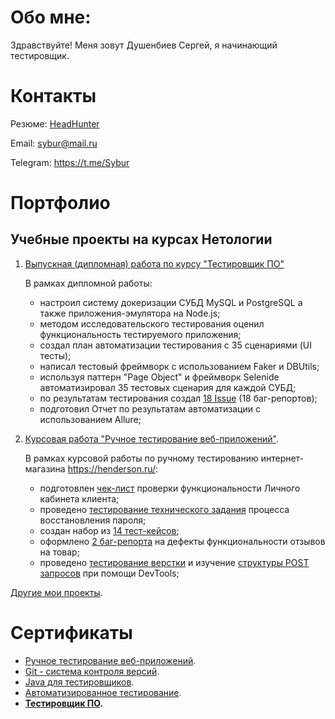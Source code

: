 # Обо мне:

Здравствуйте! Меня зовут Душенбиев Сергей, я начинающий тестировщик. 

# Контакты

Резюме: [HeadHunter](https://samara.hh.ru/applicant/resumes/view?resume=738dd9b5ff0b31ec070039ed1f303832444a48)

Email: sybur@mail.ru  

Telegram: https://t.me/Sybur

# Портфолио

## Учебные проекты на курсах Нетологии

1. [Выпускная (дипломная) работа по курсу "Тестировщик ПО"](https://github.com/Rasalam/Diploma)

    В рамках дипломной работы:

    - настроил систему докеризации СУБД MySQL и PostgreSQL а также приложения-эмулятора на Node.js;
    - методом исследовательского тестирования оценил функциональность тестируемого приложения;
    - создал план автоматизации тестирования с 35 сценариями (UI тесты);
    - написал тестовый фреймворк с использованием Faker и DBUtils;
    - используя паттерн "Page Object" и фреймворк Selenide автоматизировал 35 тестовых сценария для каждой СУБД;
    - по результатам тестирования создал [18 Issue](https://github.com/molottva/Diploma/issues) (18 баг-репортов);
    - подготовил Отчет по результатам автоматизации с использованием Allure;

2. [Курсовая работа "Ручное тестирование веб-приложений"](https://docs.google.com/spreadsheets/d/1phPoBtO-5WpFAGjzUsEjwcGsD-OTPe0NCqoNlIsZgJ4/edit?usp=sharing).
   
    В рамках курсовой работы по ручному тестированию интернет-магазина https://henderson.ru/:

    - подготовлен [чек-лист](https://docs.google.com/spreadsheets/d/1QMo9DBEJ-v7L4lGVG8r_Ywmcc1dZlrMJeC4DYPMq0ys/edit?usp=sharing) проверки функциональности Личного кабинета клиента; 
    - проведено [тестирование технического задания](https://docs.google.com/document/d/1zxLxGIeghx7NW-2p6vusfMfHe3VplB3lT_ylffWXSGY/edit?usp=sharing) процесса восстановления пароля;
    - создан набор из [14 тест-кейсов](https://docs.google.com/spreadsheets/d/1-yaG00r-MJZ8Ejf2pliUOBK6os-WrxQy8IjJJ_vUbFs/edit?usp=sharing);
    - оформлено [2 баг-репорта](https://docs.google.com/spreadsheets/d/1TdcO0B6ji88kHehxMwzod929_9HZ4FfQsCmx8F4YXvY/edit?usp=sharing) на дефекты функциональности отзывов на товар;
    - проведено [тестирование верстки](https://docs.google.com/document/d/1lCKonpxaehXD_phu2SrAm3JA94VkWOdweKfOhipcDIE/edit?usp=sharing) и изучение [структуры POST запросов](https://docs.google.com/document/d/1WECTboGbErl4twdPJh4rVqlXN-TRs1_2vyBKLsesWjA/edit?usp=sharing) при помощи DevTools;


[Другие мои проекты](https://github.com/Rasalam?tab=repositories). 

# Сертификаты
  
- [Ручное тестирование веб-приложений](PDF/Sertificate_Automated_testing.pdf).
- [Git - система контроля версий](PDF/Sertificate_Git_version_control_system.pdf).
- [Java для тестировщиков](PDF/Sertificate_Java_for_testers.pdf).
- [Автоматизированное тестирование](PDF/Sertificate_Automated_testing.pdf).
- **[Тестировщик ПО](PDF/Sertificate_Sofware_tester.pdf).**


